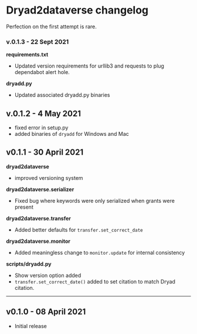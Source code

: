 # Dryad2dataverse changelog

Perfection on the first attempt is rare.

### v.0.1.3 - 22 Sept 2021

**requirements.txt**

* Updated version requirements for urllib3 and requests to plug dependabot alert hole.

**dryadd.py**

* Updated associated dryadd.py binaries

## v.0.1.2 - 4 May 2021

* fixed error in setup.py
* added binaries of `dryadd` for Windows and Mac

## v0.1.1 - 30 April 2021

**dryad2dataverse**

* improved versioning system

**dryad2dataverse.serializer**

* Fixed bug where keywords were only serialized when grants were present

**dryad2dataverse.transfer**

* Added better defaults for `transfer.set_correct_date`

**dryad2dataverse.monitor**

* Added meaningless change to `monitor.update` for internal consistency

**scripts/dryadd.py**

* Show version option added
* `transfer.set_correct_date()` added to set citation to match Dryad citation.

---

## v0.1.0 - 08 April 2021

* Initial release

